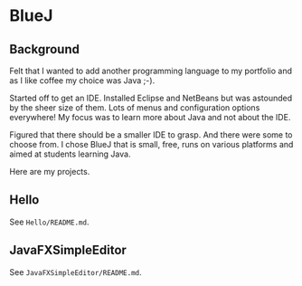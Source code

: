 # BlueJ

## Background

Felt that I wanted to add another programming language to my portfolio and as
I like coffee my choice was Java ;-).

Started off to get an IDE. Installed Eclipse and NetBeans but was astounded by
the sheer size of them. Lots of menus and configuration options everywhere!
My focus was to learn more about Java and not about the IDE.

Figured that there should be a smaller IDE to grasp. And there were some to
choose from. I chose BlueJ that is small, free, runs on various platforms and
aimed at students learning Java.

Here are my projects.

## Hello
See `Hello/README.md`.

## JavaFXSimpleEditor
See `JavaFXSimpleEditor/README.md`.
